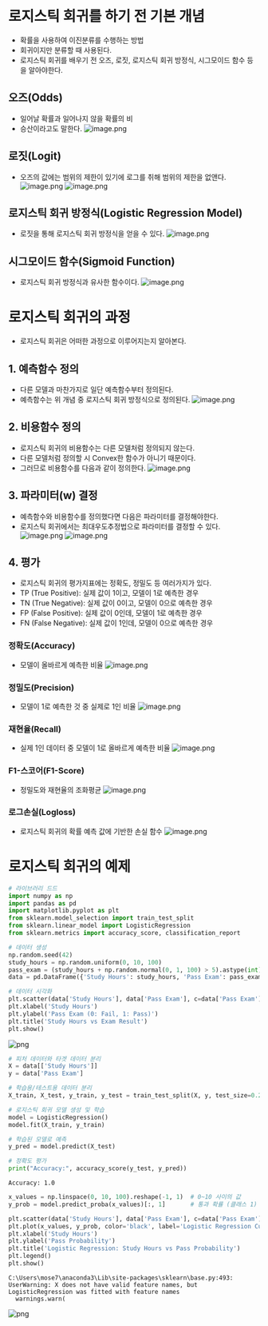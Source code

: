 # 로지스틱 회귀를 하기 전 기본 개념
- 확률을 사용하여 이진분류를 수행하는 방법
- 회귀이지만 분류할 때 사용된다.
- 로지스틱 회귀를 배우기 전 오즈, 로짓, 로지스틱 회귀 방정식, 시그모이드 함수 등을 알아야한다.

## 오즈(Odds)
- 일어날 확률과 일어나지 않을 확률의 비
- 승산이라고도 말한다.
![image.png](1750b2e9-d9ba-4226-bea4-2ad69abd5040.png)

## 로짓(Logit)
- 오즈의 값에는 범위의 제한이 있기에 로그를 취해 범위의 제한을 없앤다.
![image.png](19a2647a-7343-478d-b97a-432b6bdc117a.png)
![image.png](8d7d9ebb-c4a5-4fd6-b2d2-d8f863dea7e7.png)

## 로지스틱 회귀 방정식(Logistic Regression Model)
- 로짓을 통해 로지스틱 회귀 방정식을 얻을 수 있다.
![image.png](4aacfd76-fad3-4c5a-81ae-54b527a11c48.png)

## 시그모이드 함수(Sigmoid Function)
- 로지스틱 회귀 방정식과 유사한 함수이다.
![image.png](f8708a51-de07-40d7-9c7c-43824f4928cf.png)

# 로지스틱 회귀의 과정
- 로지스틱 회귀은 어떠한 과정으로 이루어지는지 알아본다.

## 1. 예측함수 정의
- 다른 모델과 마찬가지로 일단 예측함수부터 정의된다.
- 예측함수는 위 개념 중 로지스틱 회귀 방정식으로 정의된다.
![image.png](72227de0-a760-40c8-9001-4a235a2a10b5.png)

## 2. 비용함수 정의
- 로지스틱 회귀의 비용함수는 다른 모델처럼 정의되지 않는다.
- 다른 모델처럼 정의할 시 Convex한 함수가 아니기 때문이다.
- 그러므로 비용함수를 다음과 같이 정의한다.
![image.png](ac6eb6c7-2725-467d-af23-416db2d3379f.png)

## 3. 파라미터(w) 결정
- 예측함수와 비용함수를 정의했다면 다음은 파라미터를 결정해야한다.
- 로지스틱 회귀에서는 최대우도추정법으로 파라미터를 결정할 수 있다.
![image.png](7c9287f9-10f7-4577-ba4e-88c4996a901b.png)
![image.png](cc465bdb-9e5b-4193-869b-f20c56b77b2c.png)

## 4. 평가
- 로지스틱 회귀의 평가지표에는 정확도, 정밀도 등 여러가지가 있다.
- TP (True Positive): 실제 값이 1이고, 모델이 1로 예측한 경우
- TN (True Negative): 실제 값이 0이고, 모델이 0으로 예측한 경우
- FP (False Positive): 실제 값이 0인데, 모델이 1로 예측한 경우
- FN (False Negative): 실제 값이 1인데, 모델이 0으로 예측한 경우

### 정확도(Accuracy)
- 모델이 올바르게 예측한 비율
![image.png](6818b294-4c04-4e00-b8d0-e6c9afe1388c.png)

### 정밀도(Precision)
- 모델이 1로 예측한 것 중 실제로 1인 비율
![image.png](692e7be8-0ee9-4d1c-86e5-45ac5d891e93.png)

### 재현율(Recall)
- 실제 1인 데이터 중 모델이 1로 올바르게 예측한 비율
![image.png](e2e02307-fab3-4fae-b2a1-ac9b64b6a824.png)

### F1-스코어(F1-Score)
- 정밀도와 재현율의 조화평균
![image.png](b9b3964b-6ba7-4ecc-84e5-83f2dc42dcc9.png)

### 로그손실(Logloss)
- 로지스틱 회귀의 확률 예측 값에 기반한 손실 함수
![image.png](32be0802-a481-4513-9527-264acb960ab8.png)

# 로지스틱 회귀의 예제


```python
# 라이브러리 드드
import numpy as np
import pandas as pd
import matplotlib.pyplot as plt
from sklearn.model_selection import train_test_split
from sklearn.linear_model import LogisticRegression
from sklearn.metrics import accuracy_score, classification_report
```


```python
# 데이터 생성
np.random.seed(42)
study_hours = np.random.uniform(0, 10, 100) 
pass_exam = (study_hours + np.random.normal(0, 1, 100) > 5).astype(int)
data = pd.DataFrame({'Study Hours': study_hours, 'Pass Exam': pass_exam})
```


```python
# 데이터 시각화
plt.scatter(data['Study Hours'], data['Pass Exam'], c=data['Pass Exam'], cmap='bwr', edgecolor='k')
plt.xlabel('Study Hours')
plt.ylabel('Pass Exam (0: Fail, 1: Pass)')
plt.title('Study Hours vs Exam Result')
plt.show()
```


    
![png](output_18_0.png)
    



```python
# 피처 데이터와 타겟 데이터 분리
X = data[['Study Hours']]  
y = data['Pass Exam']      

# 학습용/테스트용 데이터 분리
X_train, X_test, y_train, y_test = train_test_split(X, y, test_size=0.2, random_state=42)

# 로지스틱 회귀 모델 생성 및 학습
model = LogisticRegression()
model.fit(X_train, y_train)

# 학습된 모델로 예측
y_pred = model.predict(X_test)

# 정확도 평가
print("Accuracy:", accuracy_score(y_test, y_pred))
```

    Accuracy: 1.0
    


```python
x_values = np.linspace(0, 10, 100).reshape(-1, 1)  # 0~10 사이의 값
y_prob = model.predict_proba(x_values)[:, 1]       # 통과 확률 (클래스 1)

plt.scatter(data['Study Hours'], data['Pass Exam'], c=data['Pass Exam'], cmap='bwr', edgecolor='k', label='Data')
plt.plot(x_values, y_prob, color='black', label='Logistic Regression Curve')
plt.xlabel('Study Hours')
plt.ylabel('Pass Probability')
plt.title('Logistic Regression: Study Hours vs Pass Probability')
plt.legend()
plt.show()
```

    C:\Users\mose7\anaconda3\Lib\site-packages\sklearn\base.py:493: UserWarning: X does not have valid feature names, but LogisticRegression was fitted with feature names
      warnings.warn(
    


    
![png](output_20_1.png)
    

